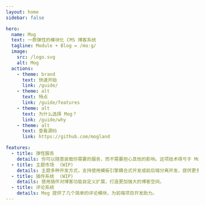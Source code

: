 ```yaml
---
layout: home
sidebar: false

hero:
  name: Mog
  text: 一款弹性的模块化 CMS 博客系统
  tagline: Module + Blog = /mɑːɡ/
  image:
    src: /logo.svg
    alt: Mog
  actions:
    - theme: brand
      text: 快速开始
      link: /guide/
    - theme: alt
      text: 特点
      link: /guide/features
    - theme: alt
      text: 为什么选择 Mog？
      link: /guide/why
    - theme: alt
      text: 查看源码
      link: https://github.com/mogland

features:
  - title: 弹性服务
    details: 你可以随意装载你需要的服务，而不需要担心其他的影响。这项技术得亏于 Mog 采用了微服务架构。
  - title: 主题市场  (WIP)
    details: 主题多种开发方式，支持使用模板引擎耦合式开发或前后端分离开发，提供更多的主题选择。
  - title: 插件系统  (WIP)
    details: 使用插件对博客功能自定义扩展，打造更加强大的博客空间。
  - title: 评论系统
    details: Mog 提供了几个简单的评论模块，为前端项目开发助力。
---
```

